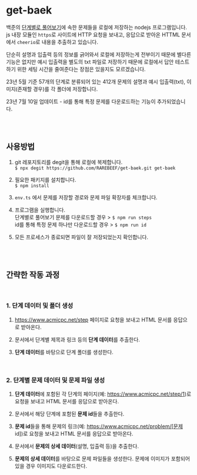 # **get-baek**

백준의 <a href="https://www.acmicpc.net/step" target="_blank">단계별로 풀어보기</a>에 속한 문제들을 로컬에 저장하는 nodejs 프로그램입니다. js 내장 모듈인 `https`로 사이트에 HTTP 요청을 보내고, 응답으로 받아온 HTTML 문서에서 `cheerio`로 내용을 추출하고 있습니다.

단순히 설명과 입출력 등의 정보를 긁어와서 로컬에 저장하는게 전부이기 때문에 별다른 기능은 없지만 예시 입출력을 별도의 txt 파일로 저장하기 때문에 로컬에서 답안 테스트하기 위한 세팅 시간을 줄여준다는 장점은 있을지도 모르겠습니다.

23년 5월 기준 57개의 단계로 분류되어 있는 412개 문제의 설명과 예시 입출력(txt), 이미지(존재할 경우)를 각 폴더에 저장합니다.

23년 7월 10일 업데이트 - id를 통해 특정 문제를 다운로드하는 기능이 추가되었습니다.

<br/>
<br/>

## **사용방법**

1. git 레포지토리를 degit을 통해 로컬에 복제합니다.  
   `$ npx degit https://github.com/RAREBEEF/get-baek.git get-baek`

2. 필요한 패키지를 설치합니다.  
   `$ npm install`

3. `env.ts` 에서 문제를 저장할 경로와 문제 파일 확장자를 체크합니다.

4. 프로그램을 실행합니다.  
   단계별로 풀어보기 문제를 다운로드할 경우 > `$ npm run steps`  
   id를 통해 특정 문제 하나만 다운로드할 경우 > `$ npm run id`

5. 모든 프로세스가 종료되면 파일이 잘 저장되었는지 확인합니다.

<br/>
<br/>

## **간략한 작동 과정**

<br/>

### **1. 단계 데이터 및 폴더 생성**

1. https://www.acmicpc.net/step 페이지로 요청을 보내고 HTML 문서를 응답으로 받아온다.

2. 문서에서 단계별 제목과 링크 등의 **단계 데이터**를 추출한다.

3. **단계 데이터**를 바탕으로 단계 폴더를 생성한다.

<br/>

### **2. 단계별 문제 데이터 및 문제 파일 생성**

1. **단계 데이터**에 포함된 각 단계의 페이지(예: https://www.acmicpc.net/step/1)로 요청을 보내고 HTML 문서를 응답으로 받아온다.

2. 문서에서 해당 단계에 포함된 **문제 id**들을 추출한다.

3. **문제 id**들을 통해 문제의 링크(예: https://www.acmicpc.net/problem/[문제 id])로 요청을 보내고 HTML 문서를 응답으로 받아온다.

4. 문서에서 **문제의 상세 데이터**(설명, 입출력 등)을 추출한다.

5. **문제의 상세 데이터**를 바탕으로 문제 파일들을 생성한다. 문제에 이미지가 포함되어 있을 경우 이미지도 다운로드한다.
